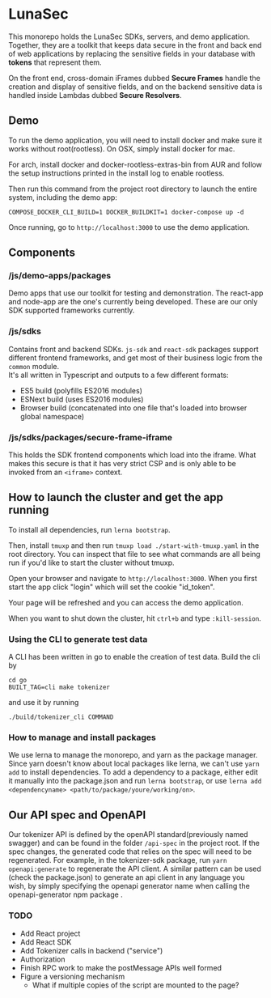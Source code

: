 
# LunaSec

This monorepo holds the LunaSec SDKs, servers, and demo application.  Together, they are a toolkit that keeps data secure in the front and back end of web applications by replacing the sensitive fields in your database with **tokens** that represent them.

On the front end, cross-domain iFrames dubbed **Secure Frames** handle the creation and display of sensitive fields, and on the backend sensitive data is handled inside Lambdas dubbed **Secure Resolvers**.  

## Demo

To run the demo application, you will need to install docker and make sure it works without root(rootless).  On OSX, simply install
docker for mac. 

For arch, install docker and docker-rootless-extras-bin from AUR and follow the setup instructions printed in the install log to enable rootless.

Then run this command from the project root directory to launch the entire system, including the demo app:

```shell
COMPOSE_DOCKER_CLI_BUILD=1 DOCKER_BUILDKIT=1 docker-compose up -d
```

Once running, go to `http://localhost:3000` to use the demo application.

## Components

### /js/demo-apps/packages
Demo apps that use our toolkit for testing and demonstration.  The react-app and node-app are the one's currently being developed.  These are our only SDK supported frameworks currently.  


### /js/sdks
Contains front and backend SDKs. 
`js-sdk` and `react-sdk` packages support different frontend frameworks, and get most of their business logic from the `common` module.  
It's all written in Typescript and outputs to a few different formats:
- ES5 build (polyfills ES2016 modules)
- ESNext build (uses ES2016 modules)
- Browser build (concatenated into one file that's loaded into browser global namespace)

### /js/sdks/packages/secure-frame-iframe
This holds the SDK frontend components which load into the iframe. What makes this secure is that it has very strict CSP and is only able to be invoked from an `<iframe>` context.


## How to launch the cluster and get the app running
To install all dependencies, run `lerna bootstrap`. 

Then, install `tmuxp` and then run `tmuxp load ./start-with-tmuxp.yaml` in the root directory. You can inspect that file to see what commands are all being run if you'd like to start the cluster without tmuxp.

Open your browser and navigate to `http://localhost:3000`. When you first start the app click "login" which will set the cookie "id_token".

Your page will be refreshed and you can access the demo application.

When you want to shut down the cluster, hit `ctrl+b` and type `:kill-session`.  

### Using the CLI to generate test data
A CLI has been written in go to enable the creation of test data.  Build the cli by 
```shell
cd go
BUILT_TAG=cli make tokenizer
```
and use it by running 
```shell
./build/tokenizer_cli COMMAND
```

### How to manage and install packages
We use lerna to manage the monorepo, and yarn as the package manager.  Since yarn doesn't know about local packages like lerna,
we can't use `yarn add` to install dependencies. To add a dependency to a package, either edit it 
manually into the package.json and run `lerna bootstrap`, or use `lerna add <dependencyname> <path/to/package/youre/working/on>`.

## Our API spec and OpenAPI

Our tokenizer API is defined by the openAPI standard(previously named swagger) and can be found in the folder `/api-spec` in the project root.
If the spec changes, the generated code that relies on the spec will need to be regenerated. For example, in the tokenizer-sdk package, run `yarn openapi:generate` to regenerate the API client.
A similar pattern can be used (check the package.json) to generate an api client in any language you wish, by simply specifying the openapi generator name when calling the openapi-generator npm package .

### TODO
- Add React project
- Add React SDK
- Add Tokenizer calls in backend ("service")
- Authorization
- Finish RPC work to make the postMessage APIs well formed
- Figure a versioning mechanism
  - What if multiple copies of the script are mounted to the page?

